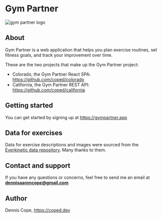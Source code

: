 # Gym Partner
![gym partner logo](https://gympartner.s3-us-west-1.amazonaws.com/brand/facebook_cover_photo_2.png)

## About
Gym Partner is a web application that helps you plan exercise routines, set fitness goals, and track your improvement over time.

These are the two projects that make up the Gym Partner project:
* Colorado, the Gym Partner React SPA: https://github.com/coped/colorado
* California, the Gym Partner REST API: https://github.com/coped/california

## Getting started
You can get started by signing up at https://gympartner.app

## Data for exercises
Data for exercise descriptions and images were sourced from the [Everkinetic data repository](https://github.com/everkinetic/data). Many thanks to them.

## Contact and support
If you have any questions or concerns, feel free to send me an email at **dennisaaroncope@gmail.com**

## Author
Dennis Cope, https://coped.dev
